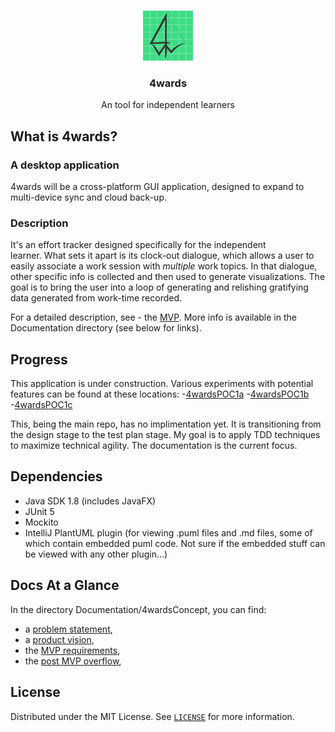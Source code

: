 <br />

<p align="center">
  <a href="https://github.com/tunepruner/4wards">
    <img src="Documentation/Images/4wardsICON.png" alt="Logo" width="80" height="80">
  </a>

  <h3 align="center">4wards</h3>

  <p align="center">
    An tool for independent learners
    <br />
  </p>
</p>

## What is 4wards?
### A desktop application
4wards will be a cross-platform GUI application, designed to expand to 
multi-device sync and cloud back-up.
 
### Description
It's an effort tracker designed specifically for the independent  
learner. What sets it apart is its clock-out dialogue, 
which allows a user to easily associate a work session with <i>multiple</i> 
work topics. In that dialogue, other specific info is collected and then used
to generate visualizations. The goal is to bring the user into a loop 
of generating and relishing gratifying data generated from work-time recorded.

For a detailed description, see - the [MVP](Documentation/4wardsConcept/MVP.md).
More info is available in the Documentation directory (see below for links).

## Progress

This application is under construction. Various experiments with 
potential features can be found at these locations:
-[4wardsPOC1a](https://github.com/tunepruner/4wards_POC1.a_MultiList)
-[4wardsPOC1b](https://github.com/tunepruner/4wards_POC1.b_editor)
-[4wardsPOC1c](https://github.com/tunepruner/4wards_POC1.c_navigation)

This, being the main repo, has no implimentation yet. 
It is transitioning from the design stage to the test plan stage. 
My goal is to apply TDD techniques to maximize technical agility.
The documentation is the current focus. 

## Dependencies

- Java SDK 1.8 (includes JavaFX)
- JUnit 5
- Mockito
- IntelliJ PlantUML plugin (for viewing .puml files and .md files, 
some of which contain embedded puml code. Not sure if the embedded stuff can 
be viewed with any other plugin...)

## Docs At a Glance

In the directory Documentation/4wardsConcept, you can find:
- a [problem statement](Documentation/4wardsConcept/ProblemStatements.md),
- a [product vision](Documentation/4wardsConcept/ProductVision.md),
- the [MVP requirements](Documentation/4wardsConcept/MVP.md),
- the [post MVP overflow](Documentation/4wardsConcept/PostMvpOverflow.md),

## License

Distributed under the MIT License. See [`LICENSE`](LICENSE.txt) for more information.
